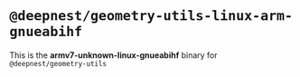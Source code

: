 # `@deepnest/geometry-utils-linux-arm-gnueabihf`

This is the **armv7-unknown-linux-gnueabihf** binary for `@deepnest/geometry-utils`
